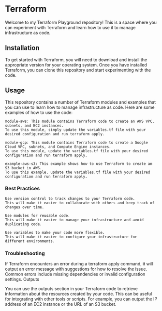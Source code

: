 # Terraform

Welcome to my Terraform Playground repository! This is a space where you can experiment with Terraform and learn how to use it to manage infrastructure as code.

## Installation

To get started with Terraform, you will need to download and install the appropriate version for your operating system. Once you have installed Terraform, you can clone this repository and start experimenting with the code.

## Usage

This repository contains a number of Terraform modules and examples that you can use to learn how to manage infrastructure as code. Here are some examples of how to use the code:

    module-aws: This module contains Terraform code to create an AWS VPC, subnets, and EC2 instances.
    To use this module, simply update the variables.tf file with your desired configuration and run terraform apply.

    module-gcp: This module contains Terraform code to create a Google Cloud VPC, subnets, and Compute Engine instances.
    To use this module, update the variables.tf file with your desired configuration and run terraform apply.

    example-aws-s3: This example shows how to use Terraform to create an S3 bucket in AWS.
    To use this example, update the variables.tf file with your desired configuration and run terraform apply.

### Best Practices

    Use version control to track changes to your Terraform code.
    This will make it easier to collaborate with others and keep track of changes over time.

    Use modules for reusable code.
    This will make it easier to manage your infrastructure and avoid duplicating code.

    Use variables to make your code more flexible.
    This will make it easier to configure your infrastructure for different environments.

### Troubleshooting

If Terraform encounters an error during a terraform apply command, it will output an error message with suggestions for how to resolve the issue. Common errors include missing dependencies or invalid configuration settings.
Outputs

You can use the outputs section in your Terraform code to retrieve information about the resources created by your code. This can be useful for integrating with other tools or scripts. For example, you can output the IP address of an EC2 instance or the URL of an S3 bucket.
